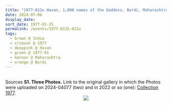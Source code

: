 ```yaml
---
title: "1977-012x Havan, 1,000 names of the Goddess, Bordi, Maharashtra, India"
date: 2024-07-06
display_date: 
sort_date: 1977-01-25
permalink: /events/1977-0125-012x
tags:
  - brown @ India
  - crimson @ 1977
  - deeppink @ Havan
  - green @ 1977-01
  - maroon @ Maharashtra
  - orange @ Bordi
---
```


<br>

<wave-list>
  <list-title color="DarkSeaGreen" width="40">Sources</list-title>
  <list-item color="BlanchedAlmond"  width="280"><b>S1. Three Photos.</b> Link to the original gallery in which the Photos were uploaded on 2024-04077 (two) and in 2022 or so (one): <a href="https://eternalmoments.smugmug.com/Collections/Mahipalsingh-Jaisingh-Raul-Collection/1977">Collection 1977</a>.</list-item>
</wave-list>

<div style="text-align: center"><img src="https://pub-bcc3cbe9b1e94ba1ac28915f7a3900fa.r2.dev/1977-012x_Havan_1000_names_of_the_Goddess_Bordi_Maharashtra_India_03_(from_tif)_(Mahipalsingh_Jaisingh_Raul_Collection_scanned_by_Ankit_Khare).jpg" /></div>
